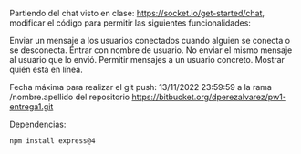 
Partiendo del chat visto en clase: https://socket.io/get-started/chat, modificar el código para permitir las siguientes funcionalidades:

Enviar un mensaje a los usuarios conectados cuando alguien se conecta o se desconecta.
Entrar con nombre de usuario. 
No enviar el mismo mensaje al usuario que lo envió.
Permitir mensajes a un usuario concreto.
Mostrar quién está en línea.

Fecha máxima para realizar el git push: 13/11/2022 23:59:59 a la rama /nombre.apellido del repositorio https://bitbucket.org/dperezalvarez/pw1-entrega1.git

Dependencias:

    npm install express@4